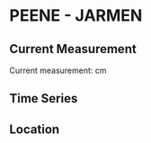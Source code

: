 # PEENE - JARMEN

## Current Measurement

Current measurement: <Value topic="rivers/pegel-online/PEENE/JARMEN/measurementValue"/> cm

## Time Series

<TimeSeries topic="rivers/pegel-online/PEENE/JARMEN/measurementValue" period="week" />

## Location

<WorldMap>
  <Marker lat="53.92875185210584" lon="13.342282249314387" labelTopic="rivers/pegel-online/PEENE/JARMEN" />
</WorldMap>
